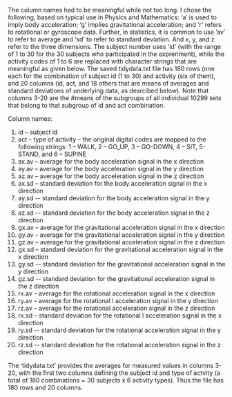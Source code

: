The column names had to be meaningful while not too long. I chose the following, based on 
typical use in Physics and Mathematics:   ‘a’ is used to imply body acceleration; ‘g’ 
implies gravitational acceleration; and ‘r’ refers to rotational or gyroscope data. 
Further, in statistics, it is common to use ’av’ to refer  to average and ‘sd’ to refer to 
standard deviation.  And x, y, and z refer to the three dimensions.  The subject number uses 
‘id’ (with the range of 1 to 30 for the 30 subjects who participated in the expreriment), 
while the activity codes of 1 to 6 are replaced with character strings that are meaningful 
as given below. The saved tidydata.txt file has 180 rows (one each for the combination of 
subject id (1 to 30) and activity (six of them), and 20 columns (id, act, and 18 others that 
are means of averages and standard deviations of underlying data, as desrcibed below). Note 
that columns 3-20 are the #means of the subgroups of all individual 10299 sets that belong to 
that subgroup of id and act combination. 

Column names:
1.	id – subject id
2.	act – type of activity – the original digital codes are mapped to the following strings: 1 – WALK, 2 – GO_UP, 3 – GO-DOWN, 4 – SIT, 5- STAND, and 6 – SUPINE
3.	ax.av – average for the body acceleration signal in the x direction
4.	ay.av – average for the body acceleration signal in the y direction
5.	az.av – average for the body acceleration signal in the z direction
6.	ax.sd – standard deviation for the body acceleration signal in the x direction
7.	ay.sd -- standard deviation for the body acceleration signal in the y direction
8.	az.sd -- standard deviation for the body acceleration signal in the z direction
9.	gx.av – average for the gravitational acceleration signal in the x direction
10.	gy.av – average for the gravitational acceleration signal in the y direction
11.	gz.av – average for the gravitational acceleration signal in the z direction
12.	gx.sd – standard deviation for the gravitational acceleration signal in the x direction
13.	gy.sd -- standard deviation for the gravitational acceleration signal in the y direction
14.	gz.sd -- standard deviation for the gravitational acceleration signal in the z direction
15.	rx.av – average for the rotational acceleration signal in the x direction
16.	ry.av – average for the rotational l acceleration signal in the y direction
17.	rz.av – average for the rotational  acceleration signal in the z direction
18.	rx.sd – standard deviation for the rotational l acceleration signal in the x direction
19.	ry.sd -- standard deviation for the rotational  acceleration signal in the y direction
20.	rz.sd -- standard deviation for the rotational acceleration signal in the z direction
 
The ‘tidydata.txt’ provides the averages for measured values in columns 3-20, with the first two 
columns defining the subject id and type of actvity (a total of 180 combinations = 30 subjects x 6 
activity types).   Thus the file has 180 rows and 20 columns. 

